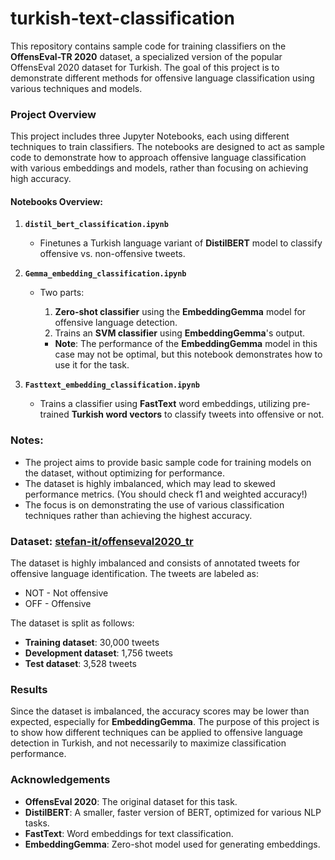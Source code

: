 # turkish-text-classification
This repository contains sample code for training classifiers on the **OffensEval-TR 2020** dataset, a specialized version of the popular OffensEval 2020 dataset for Turkish. The goal of this project is to demonstrate different methods for offensive language classification using various techniques and models.

### Project Overview

This project includes three Jupyter Notebooks, each using different techniques to train classifiers. The notebooks are designed to act as sample code to demonstrate how to approach offensive language classification with various embeddings and models, rather than focusing on achieving high accuracy.

#### Notebooks Overview:

1. **`distil_bert_classification.ipynb`**

   * Finetunes a Turkish language variant of **DistilBERT** model 
    to classify offensive vs. non-offensive tweets.

2. **`Gemma_embedding_classification.ipynb`**

   * Two parts:

     1. **Zero-shot classifier** using the **EmbeddingGemma** model for offensive language detection.
     2. Trains an **SVM classifier** using **EmbeddingGemma**'s output.

     * **Note**: The performance of the **EmbeddingGemma** model in this case may not be optimal, but this notebook demonstrates how to use it for the task.

3. **`Fasttext_embedding_classification.ipynb`**

   * Trains a classifier using **FastText** word embeddings, utilizing pre-trained **Turkish word vectors** to classify tweets into offensive or not.

### Notes:

* The project aims to provide basic sample code for training models on the dataset, without optimizing for performance.
* The dataset is highly imbalanced, which may lead to skewed performance metrics. (You should check f1 and weighted accuracy!)
* The focus is on demonstrating the use of various classification techniques rather than achieving the highest accuracy.


### Dataset: [stefan-it/offenseval2020\_tr](https://huggingface.co/datasets/stefan-it/offenseval2020_tr)

The dataset is highly imbalanced and consists of annotated tweets for offensive language identification. The tweets are labeled as:

* NOT - Not offensive
* OFF - Offensive

The dataset is split as follows:

* **Training dataset**: 30,000 tweets
* **Development dataset**: 1,756 tweets
* **Test dataset**: 3,528 tweets

### Results

Since the dataset is imbalanced, the accuracy scores may be lower than expected, especially for **EmbeddingGemma**. The purpose of this project is to show how different techniques can be applied to offensive language detection in Turkish, and not necessarily to maximize classification performance.

### Acknowledgements

* **OffensEval 2020**: The original dataset for this task.
* **DistilBERT**: A smaller, faster version of BERT, optimized for various NLP tasks.
* **FastText**: Word embeddings for text classification.
* **EmbeddingGemma**: Zero-shot model used for generating embeddings.
